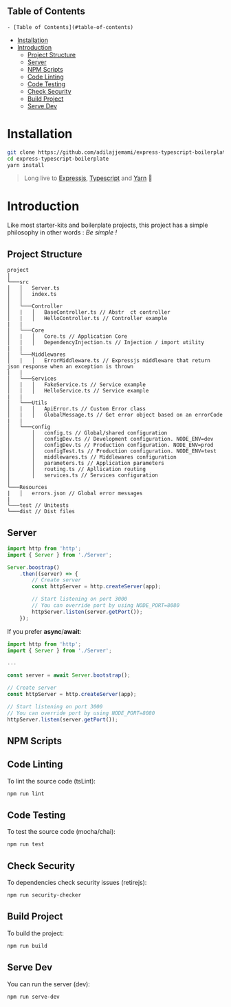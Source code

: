 ## Table of Contents

<!-- toc -->

    - [Table of Contents](#table-of-contents)
- [Installation](#installation)
- [Introduction](#introduction)
    - [Project Structure](#project-structure)
    - [Server](#server)
    - [NPM Scripts](#npm-scripts)
    - [Code Linting](#code-linting)
    - [Code Testing](#code-testing)
    - [Check Security](#check-security)
    - [Build Project](#build-project)
    - [Serve Dev](#serve-dev)

<!-- tocstop -->

# Installation

```sh
git clone https://github.com/adilajjemami/express-typescript-boilerplate.git
cd express-typescript-boilerplate
yarn install
```
> 
> Long live to [Expressjs](http://expressjs.com/), [Typescript](http://www.typescriptlang.org/) and [Yarn](https://yarnpkg.com/lang/en/) :metal:



# Introduction

Like most starter-kits and boilerplate projects, this project has a simple philosophy in other words : *Be simple !*


## Project Structure


```
project 
│
└───src
│   │   Server.ts
│   │   index.ts
│   │
│   └───Controller
│   |   │   BaseController.ts // Abstr  ct controller
│   |   │   HelloController.ts // Controller example
|   |
│   └───Core
│   |   │   Core.ts // Application Core
│   |   │   DependencyInjection.ts // Injection / import utility
|   |
│   └───Middlewares
│   |   │   ErrorMiddleware.ts // Expressjs middleware that return json response when an exception is thrown
|   |
│   └───Services
│   |   │   FakeService.ts // Service example
│   |   │   HelloService.ts // Service example
|   |
│   └───Utils
│   |   │   ApiError.ts // Custom Error class
│   |   │   GlobalMessage.ts // Get error object based on an errorCode
|   |   
│   └───config
│       │   config.ts // Global/shared configuration
│       │   configDev.ts // Development configuration. NODE_ENV=dev
│       │   configDev.ts // Production configuration. NODE_ENV=prod
│       │   configTest.ts // Production configuration. NODE_ENV=test
│       │   middlewares.ts // Middlewares configuration
│       │   parameters.ts // Application parameters
│       │   routing.ts // Apllication routing
│       │   services.ts // Services configuration
│   
└───Resources
|   │   errors.json // Global error messages
|
└───test // Unitests
└───dist // Dist files
```


## Server


```ts
import http from 'http';
import { Server } from './Server';

Server.boostrap()
    .then((server) => {
        // Create server
        const httpServer = http.createServer(app);

        // Start listening on port 3000
        // You can override port by using NODE_PORT=8080
        httpServer.listen(server.getPort());
    });
```

If you prefer **async**/**await**:


```ts
import http from 'http';
import { Server } from './Server';

...

const server = await Server.bootstrap();

// Create server
const httpServer = http.createServer(app);

// Start listening on port 3000
// You can override port by using NODE_PORT=8080
httpServer.listen(server.getPort());
```

## NPM Scripts

## Code Linting

To lint the source code (tsLint):

```sh
npm run lint
```

## Code Testing

To test the source code (mocha/chai):

```sh
npm run test
```

## Check Security

To dependencies check security issues (retirejs):

```sh
npm run security-checker
```

## Build Project

To build the project:

```sh
npm run build
```

## Serve Dev

You can run the server (dev):

```sh
npm run serve-dev
```
